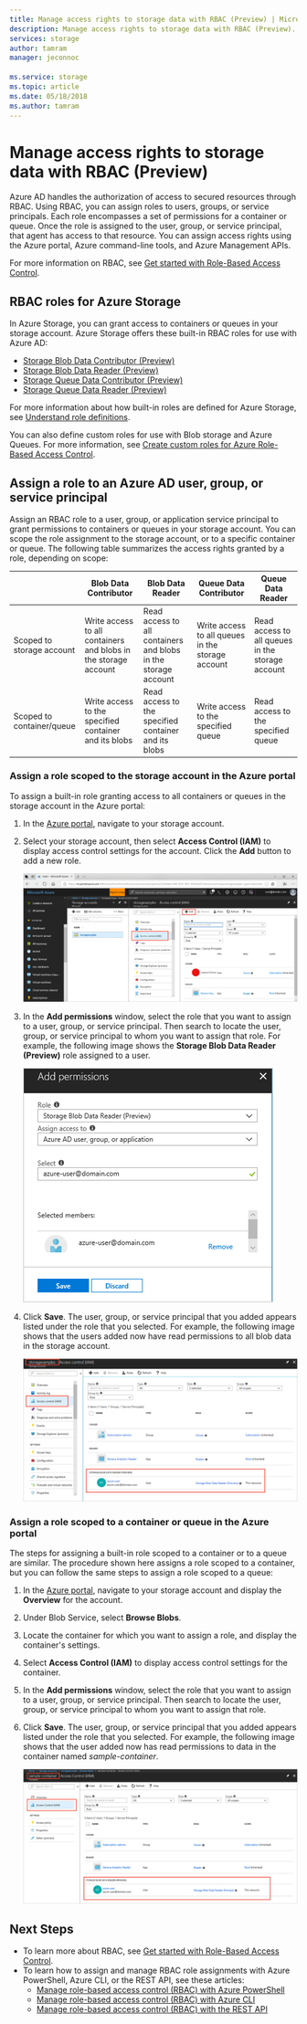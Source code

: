 ```yaml
---
title: Manage access rights to storage data with RBAC (Preview) | Microsoft Docs
description: Manage access rights to storage data with RBAC (Preview).  
services: storage
author: tamram
manager: jeconnoc

ms.service: storage
ms.topic: article
ms.date: 05/18/2018
ms.author: tamram
---
```


# Manage access rights to storage data with RBAC (Preview)

Azure AD handles the authorization of access to secured resources through RBAC. Using RBAC, you can assign roles to users, groups, or service principals. Each role encompasses a set of permissions for a container or queue. Once the role is assigned to the user, group, or service principal, that agent has access to that resource. You can assign access rights using the Azure portal, Azure command-line tools, and Azure Management APIs. 

For more information on RBAC, see [Get started with Role-Based Access Control](https://docs.microsoft.com/azure/role-based-access-control/overview).

## RBAC roles for Azure Storage

In Azure Storage, you can grant access to containers or queues in your storage account. Azure Storage offers these built-in RBAC roles for use with Azure AD:

- [Storage Blob Data Contributor (Preview)](https://docs.microsoft.com/en-us/azure/role-based-access-control/built-in-roles#storage-blob-data-contributor-preview)
- [Storage Blob Data Reader (Preview)](https://docs.microsoft.com/en-us/azure/role-based-access-control/built-in-roles#storage-blob-data-reader-preview)
- [Storage Queue Data Contributor (Preview)](https://docs.microsoft.com/en-us/azure/role-based-access-control/built-in-roles#storage-queue-data-contributor-preview)
- [Storage Queue Data Reader (Preview)](https://docs.microsoft.com/en-us/azure/role-based-access-control/built-in-roles#storage-queue-data-reader-preview)

For more information about how built-in roles are defined for Azure Storage, see [Understand role definitions](https://docs.microsoft.com/azure/role-based-access-control/role-definitions#management-and-data-operations-preview).

You can also define custom roles for use with Blob storage and Azure Queues. For more information, see [Create custom roles for Azure Role-Based Access Control](https://docs.microsoft.com/azure/role-based-access-control/custom-roles.md). 

## Assign a role to an Azure AD user, group, or service principal

Assign an RBAC role to a user, group, or application service principal to grant permissions to containers or queues in your storage account. You can scope the role assignment to the storage account, or to a specific container or queue. The following table summarizes the access rights granted by a role, depending on scope: 

|                                 |    Blob Data Contributor                                              |    Blob Data Reader                                                  |    Queue Data Contributor                               |    Queue Data Reader                                   |
|---------------------------------|-----------------------------------------------------------------------|----------------------------------------------------------------------|---------------------------------------------------------|--------------------------------------------------------|
|    Scoped to storage account    |    Write access to all containers and blobs in the storage account    |    Read access to all containers and blobs in the storage account    |    Write access to all queues in the storage account    |    Read access to all queues in the storage account    |
|    Scoped to container/queue    |    Write access to the specified container and its blobs              |    Read access to the specified container and its blobs              |    Write access to the specified queue                  |    Read access to the specified queue                  |

### Assign a role scoped to the storage account in the Azure portal

To assign a built-in role granting access to all containers or queues in the storage account in the Azure portal:

1. In the [Azure portal](https://azure.portal.com/), navigate to your storage account.
2. Select your storage account, then select **Access Control (IAM)** to display access control settings for the account. Click the **Add** button to add a new role.

    ![Screen shot showing storage access control settings](media/storage-authentication-aad-rbac/portal-access-control.png)

3. In the **Add permissions** window, select the role that you want to assign to a user, group, or service principal. Then search to locate the user, group, or service principal to whom you want to assign that role. For example, the following image shows the **Storage Blob Data Reader (Preview)** role assigned to a user.

    ![Screen shot showing how to assign an RBAC role](media/storage-authentication-aad-rbac/add-rbac-role.png)

4. Click **Save**. The user, group, or service principal that you added appears listed under the role that you selected. For example, the following image shows that the users added now have read permissions to all blob data in the storage account.

    ![Screen shot showing list of users assigned to a role](media/storage-authentication-aad-rbac/account-scoped-role.png)

### Assign a role scoped to a container or queue in the Azure portal

The steps for assigning a built-in role scoped to a container or to a queue are similar. The procedure shown here assigns a role scoped to a container, but you can follow the same steps to assign a role scoped to a queue: 

1. In the [Azure portal](https://azure.portal.com/), navigate to your storage account and display the **Overview** for the account.
2. Under Blob Service, select **Browse Blobs**. 
3. Locate the container for which you want to assign a role, and display the container's settings. 
4. Select **Access Control (IAM)** to display access control settings for the container.
5. In the **Add permissions** window, select the role that you want to assign to a user, group, or service principal. Then search to locate the user, group, or service principal to whom you want to assign that role.
6. Click **Save**. The user, group, or service principal that you added appears listed under the role that you selected. For example, the following image shows that the user added now has read permissions to data in the container named *sample-container*.

    ![Screen shot showing list of users assigned to a role](media/storage-authentication-aad-rbac/container-scoped-role.png)

## Next Steps

- To learn more about RBAC, see [Get started with Role-Based Access Control](../../role-based-access-control/overview.md).
- To learn how to assign and manage RBAC role assignments with Azure PowerShell, Azure CLI, or the REST API, see these articles:
    - [Manage role-based access control (RBAC) with Azure PowerShell](../../role-based-access-control/role-assignments-powershell.md)
    - [Manage role-based access control (RBAC) with Azure CLI](../../role-based-access-control/role-assignments-cli.md)
    - [Manage role-based access control (RBAC) with the REST API](../../role-based-access-control/role-assignments-rest.md)



